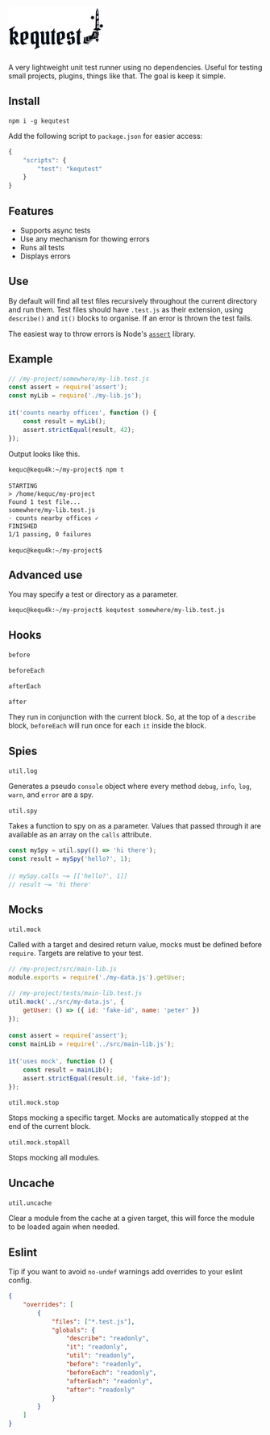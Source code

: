 # <img alt="kequtest" src="https://github.com/Kequc/kequtest/raw/main/logo.png" width="190" height="85" />

A very lightweight unit test runner using no dependencies. Useful for testing small projects, plugins, things like that. The goal is keep it simple.

## Install

```
npm i -g kequtest
```

Add the following script to `package.json` for easier access:

```javascript
{
    "scripts": {
        "test": "kequtest"
    }
}
```

## Features

* Supports async tests
* Use any mechanism for thowing errors
* Runs all tests
* Displays errors

## Use

By default will find all test files recursively throughout the current directory and run them. Test files should have `.test.js` as their extension, using `describe()` and `it()` blocks to organise. If an error is thrown the test fails.

The easiest way to throw errors is Node's [`assert`](https://nodejs.org/api/assert.html) library.

## Example

```javascript
// /my-project/somewhere/my-lib.test.js
const assert = require('assert');
const myLib = require('./my-lib.js');

it('counts nearby offices', function () {
    const result = myLib();
    assert.strictEqual(result, 42);
});
```

Output looks like this.

```
kequc@kequ4k:~/my-project$ npm t

STARTING
> /home/kequc/my-project
Found 1 test file...
somewhere/my-lib.test.js
· counts nearby offices ✓
FINISHED
1/1 passing, 0 failures

kequc@kequ4k:~/my-project$
```

## Advanced use

You may specify a test or directory as a parameter.

```
kequc@kequ4k:~/my-project$ kequtest somewhere/my-lib.test.js
```

## Hooks

`before`

`beforeEach`

`afterEach`

`after`

They run in conjunction with the current block. So, at the top of a `describe` block, `beforeEach` will run once for each `it` inside the block.

## Spies

`util.log`

Generates a pseudo `console` object where every method `debug`, `info`, `log`, `warn`, and `error` are a spy.

`util.spy`

Takes a function to spy on as a parameter. Values that passed through it are available as an array on the `calls` attribute.

```javascript
const mySpy = util.spy(() => 'hi there');
const result = mySpy('hello?', 1);

// mySpy.calls ~= [['hello?', 1]]
// result ~= 'hi there'
```

## Mocks

`util.mock`

Called with a target and desired return value, mocks must be defined before `require`. Targets are relative to your test.

```javascript
// /my-project/src/main-lib.js
module.exports = require('./my-data.js').getUser;
```
```javascript
// /my-project/tests/main-lib.test.js
util.mock('../src/my-data.js', {
    getUser: () => ({ id: 'fake-id', name: 'peter' })
});

const assert = require('assert');
const mainLib = require('../src/main-lib.js');

it('uses mock', function () {
    const result = mainLib();
    assert.strictEqual(result.id, 'fake-id');
});
```

`util.mock.stop`

Stops mocking a specific target. Mocks are automatically stopped at the end of the current block. 

`util.mock.stopAll`

Stops mocking all modules.

## Uncache

`util.uncache`

Clear a module from the cache at a given target, this will force the module to be loaded again when needed.

## Eslint

Tip if you want to avoid `no-undef` warnings add overrides to your eslint config.

```json
{
    "overrides": [
        {
            "files": ["*.test.js"],
            "globals": {
                "describe": "readonly",
                "it": "readonly",
                "util": "readonly",
                "before": "readonly",
                "beforeEach": "readonly",
                "afterEach": "readonly",
                "after": "readonly"
            }
        }
    ]
}
```
